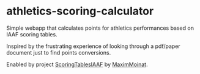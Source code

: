 # athletics-scoring-calculator
Simple webapp that calculates points for athletics performances based on IAAF scoring tables.

Inspired by the frustrating experience of looking through a pdf/paper document
just to find points conversions.

Enabled by project [ScoringTablesIAAF](https://github.com/MaximMoinat/ScoringTablesIAAF)
 by [MaximMoinat](https://github.com/MaximMoinat).
